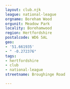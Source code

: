 ```yaml
---
layout: club.njk
league: national-league
orgname: Boreham Wood
orgunit: Meadow Park
locality: Borehamwood
region: Hertfordshire
postalcode: WD6 5AL
geo:
- '51.661935'
- " -0.272376"
tags:
- hertfordshire
- club
- national-league
streetname: Broughinge Road

---
```

